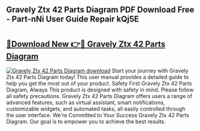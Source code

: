 ## Gravely Ztx 42 Parts Diagram PDF Download Free - Part-nNi User Guide Repair kQj5E

# <h2><a href="http://dfs4hjf.blite.top/?on=Gravely+Ztx+42+Parts+Diagram">🔗Download New 👉🔴 Gravely Ztx 42 Parts Diagram</a></h2>

[![Gravely Ztx 42 Parts Diagram download](https://i.imgur.com/lujVjoI.png)](http://dfs4hjf.blite.top/?on=Gravely+Ztx+42+Parts+Diagram)
Start your journey with Gravely Ztx 42 Parts Diagram today! This user manual provides a detailed guide to help you get the most out of your product. Safety First Gravely Ztx 42 Parts Diagram, Always This product is designed with safety in mind. Please follow all safety precautions. Gravely Ztx 42 Parts Diagram offers users a range of advanced features, such as virtual assistant, smart notifications, customizable widgets, and automated tasks, all easily controlled through the user interface. We're Committed to Your Success Gravely Ztx 42 Parts Diagram. Our goal is to empower you to achieve the best results.
